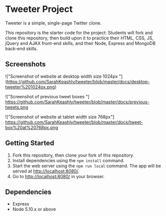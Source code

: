 # Tweeter Project

Tweeter is a simple, single-page Twitter clone.

This repository is the starter code for the project: Students will fork and clone this repository, then build upon it to practice their HTML, CSS, JS, jQuery and AJAX front-end skills, and their Node, Express and MongoDB back-end skills.

## Screenshots

!["Screenshot of website at desktop width size 1024px "] (https://github.com/SarahKeashly/tweeter/blob/master/docs/desktop-tweeter%201024px.png)

!["Screenshot of previous tweet boxes "] https://github.com/SarahKeashly/tweeter/blob/master/docs/previous-tweets.png

!["Screenshot of website at tablet width size 768px"] https://github.com/SarahKeashly/tweeter/blob/master/docs/tweet-box%20at%20768px.png



## Getting Started

1. Fork this repository, then clone your fork of this repository.
2. Install dependencies using the `npm install` command.
3. Start the web server using the `npm run local` command. The app will be served at <http://localhost:8080/>.
4. Go to <http://localhost:8080/> in your browser.

## Dependencies

- Express
- Node 5.10.x or above
